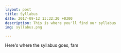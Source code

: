```yaml
---
layout: post
title: Syllabus
date: 2017-09-12 13:32:20 +0300
description: This is where you'll find our syllabus
img: syllabus.png

---
```

Here's where the syllabus goes, fam